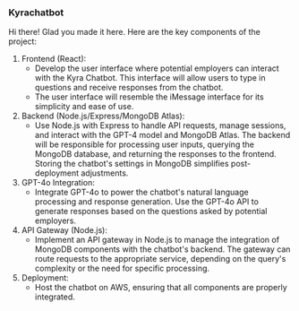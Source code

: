 ### Kyrachatbot

Hi there! Glad you made it here. Here are the key components of the project:

1. Frontend (React):
    * Develop the user interface where potential employers can interact with the Kyra Chatbot. This interface will allow users to type in questions and receive responses from the chatbot.
    * The user interface will resemble the iMessage interface for its simplicity and ease of use.
2. Backend (Node.js/Express/MongoDB Atlas):
    * Use Node.js with Express to handle API requests, manage sessions, and interact with the GPT-4 model and MongoDB Atlas. The backend will be responsible for processing user inputs, querying the MongoDB database, and returning the responses to the frontend. Storing the chatbot's settings in MongoDB simplifies post-deployment adjustments. 
3. GPT-4o Integration:
    * Integrate GPT-4o to power the chatbot's natural language processing and response generation. Use the GPT-4o API to generate responses based on the questions asked by potential employers.
4. API Gateway (Node.js):
    * Implement an API gateway in Node.js to manage the integration of MongoDB components with the chatbot's backend. The gateway can route requests to the appropriate service, depending on the query's complexity or the need for specific processing.
5. Deployment:
    * Host the chatbot on AWS, ensuring that all components are properly integrated.
